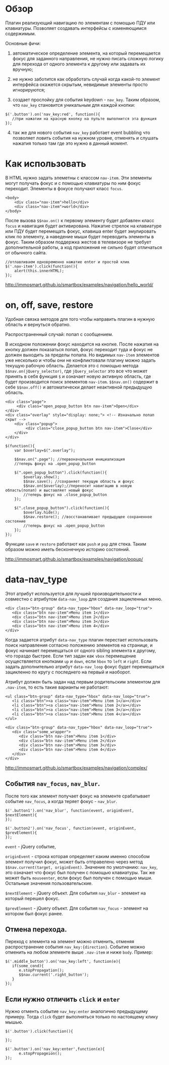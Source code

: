 # Обзор

Плагин реализующий навигацию по элементам с помощью ПДУ или клавиатуры. Позволяет создавать интерфейсы с изменяющимся содержимым.

Основные фичи:

1) автоматическое определение элемента, на который перемещается фокус для заданного направления, не нужно писать сложную логику для перехода от одного элемента к другому или задавать их вручную;

2) не нужно заботится как обработать случай когда какой-то элемент интерфейса окажется скрытым, невидимые элементы просто игнорируются;

3) создает прослойку для события keydown - `nav_key`. Таким образом, что `nav_key` становится уникальным для каждой кнопки:

```
$('.button').on('nav_key:red', function(){
   //при нажатии на красную кнопку на пульте выполнится эта функция
});
```

4) так же для нового события `nav_key` работает event bubbling что позволяет ловить события на нужном уровне, отменять и слушать нажатия только там где это нужно в данный момент.

# Как использовать

В HTML нужно задать элеметны с классом `nav-item`. Эти элементы могут получать фокус и с помощью клавиатуры по ним фокус переходит. Элементы в фокусе получают класс `focus`. 

```
<body>
    <div class="nav-item">hello</div>
    <div class="nav-item">world</div>
</body>
```

После вызова `$$nav.on()` к первому элементу будет добавлен класс `focus` и навигация будет активирована. Нажатие стрелок на клавиатуре или ПДУ будет перемещать фокус, клавиша enter будет эмулировать клик по элементу, а наведение мыши будет переводить элементы в фокус. Таким образом поддержка жестов в телевизоре не требует дополнительной работы, а код приложения не сильно будет отличаться от обычного сайта.

```
//отлавливаем одновременно нажатие enter и простой клик
$('.nav-item').click(function(){
    alert(this.innerHTML);
});
```

http://immosmart.github.io/smartbox/examples/navigation/hello_world/


# on, off, save, restore
Удобная связка методов для того чтобы направить плагин в нужную область и вернуться обратно.

Распространенный случай: попап с сообщением.

В исходном положении фокус находится на кнопке.
После нажатия на кнопку должен показаться попап, фокус переходит туда и фокус не должен выходить за пределы попапа.
Но видимых `nav-item` элементов уже несколько и чтобы они не конфликтовали плагину можно задать текущую рабочую область.
Делается это с помощью метода `$$nav.on(jQuery_selector)`, где `jQuery_selector` это все что может принять в себя функция `$`
и означает новую активную область, где будет производится поиск элементов `nav-item`.  `$$nav.on()` содержит в себе `$$nav.off()` и автоматически делает неактивной предыдущую область.

```
<div class="page">
     <div class="open_popup_button btn nav-item">Open</div>
</div>
<div class="overlay" style="display: none;"> <!-- Изначально попап скрыт -->
    <div class="popup">
         <div class="close_popup_button btn nav-item">Close</div>
    </div>
</div>
```

```
$(function(){
    var $overlay=$(".overlay");

    $$nav.on(".page"); //первоначальная инициализация
    //теперь фокус на .open_popup_button

    $(".open_popup_button").click(function(){
        $overlay.show();
        $$nav.save(); //сохраняет текущую область и фокус
        $$nav.on($overlay);//переносит навигацию в новую область(попап) и выставляет новый фокус
        //теперь фокус на .close_popup_button
    });

    $(".close_popup_button").click(function(){
        $overlay.hide();
        $$nav.restore(); //восстанавливает предыдущее сохраненное состояние
        //теперь фокус на .open_popup_button
    });
});
```

Функции `save` и `restore` работают как `push` и `pop` для стека. Таким образом можно иметь бесконечную историю состояний.

http://immosmart.github.io/smartbox/examples/navigation/popup/

# data-nav_type

Этот атрибут используется для лучшей производительности и совместно с атрибутом `data-nav_loop` для создания зацикленных меню. 

```
<div class="btn-group" data-nav_type="hbox" data-nav_loop="true">
   <div class="btn nav-item">Menu item 1</div>
   <div class="btn nav-item">Menu item 2</div>
   <div class="btn nav-item">Menu item 3</div>
   <div class="btn nav-item">Menu item 4</div>
</div>
```
Когда задается атрибут `data-nav_type` плагин перестает использовать поиск направления согласно положению элементов на странице, и фокус начинает перемещаться от одного sibling элемента к другому, что гораздо быстрее. Если тип задан как `vbox` перемещение осуществляется кнопками `up` и `down`, если `hbox` то `left` и `right`. Если задать дополнительно атрибут `data-nav_loop` фокус будет перемещаться зацикленно по кругу с последнего на первый и наоборот.

Атрибут должен быть задан над первым родительским элементом для `.nav-item`, то есть такие варианты не работают:

```
<ul class="btn-group" data-nav_type="hbox" data-nav_loop="true">
   <li class="btn"><a class="nav-item">Menu item 1</a></div>
   <li class="btn"><a class="nav-item">Menu item 2</a></div>
   <li class="btn"><a class="nav-item">Menu item 3</a></div>
   <li class="btn"><a class="nav-item">Menu item 4</a></div>
</ul>
```

```
<div class="btn-group" data-nav_type="hbox" data-nav_loop="true">
   <div class="some_wrapper">
      <div class="btn nav-item">Menu item 1</div>
      <div class="btn nav-item">Menu item 2</div>
      <div class="btn nav-item">Menu item 3</div>
      <div class="btn nav-item">Menu item 4</div>
   </div>
</div>
```

http://immosmart.github.io/smartbox/examples/navigation/complex/

## События `nav_focus`, `nav_blur`.

После того как элемент получает фокус на элементе срабатывает событие `nav_focus`, а когда теряет фокус - `nav_blur`. 

```
$('.button1').on('nav_blur', function(event, originEvent, $nextElement){
});

$('.button2').on('nav_focus', function(event, originEvent, $prevElement){
});
```

`event` - jQuery событие,

`originEvent` - строка которая определяет каким именно способом элемент получил фокус, может быть отправелено через метод `$$nav.current(target, originEvent)`. Значение по умолчанию: `nav_key`, это означает что фокус был получен с помощью клавиатуры. Так же может быть `mouseenter`, если фокус был получен с помощью мыши. Остальные значения пользовательские.

`$nextElement` - jQuery объект. Для события `nav_blur` - элемент на который перешел фокус.

`$prevElement` - jQuery объект. Для события `nav_focus` - элемент на котором был фокус ранее. 


## Отмена перехода.

Переход с элемента на элемент можно отменить, отменяя распространение события `nav_key:{direction}`. Событие можно отменить на любом элементе выше `.nav-item` и ниже `body`.
Пример:

```
$('.middle_button').on('nav_key:left', function(e){
   if(some_cond){
      e.stopPropagation();
      $$nav.current('.right_button');
   }
});
```

## Если нужно отличить `click` и `enter`

Нужно отменть событие `nav_key:enter` аналогично предыдущему примеру. Тогда `click` будет выполняться только по настоящему клику мышью. 

```
$('.button').click(function(){

});

$('.button').on('nav_key:enter',function(e){
      e.stopPropageion();
});

```
